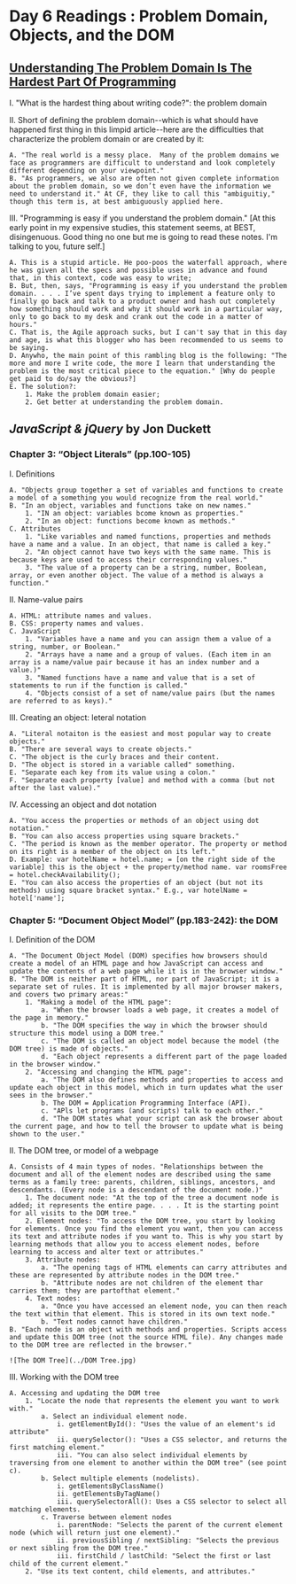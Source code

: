 # Day 6 Readings : Problem Domain, Objects, and the DOM

## [Understanding The Problem Domain Is The Hardest Part Of Programming](https://simpleprogrammer.com/understanding-the-problem-domain-is-the-hardest-part-of-programming)

I. "What is the hardest thing about writing code?": the problem domain

II. Short of defining the problem domain--which is what should have happened first thing in this limpid article--here are the difficulties that characterize the problem domain or are created by it:

    A. "The real world is a messy place.  Many of the problem domains we face as programmers are difficult to understand and look completely different depending on your viewpoint."
    B. "As programmers, we also are often not given complete information about the problem domain, so we don’t even have the information we need to understand it." At CF, they like to call this "ambiguitiy," though this term is, at best ambiguously applied here.

III. "Programming is easy if you understand the problem domain." [At this early point in my expensive studies, this statement seems, at BEST, disingenuous. Good thing no one but me is going to read these notes. I'm talking to you, future self.]

    A. This is a stupid article. He poo-poos the waterfall approach, where he was given all the specs and possible uses in advance and found that, in this context, code was easy to write;
    B. But, then, says, "Programming is easy if you understand the problem domain. . . . I’ve spent days trying to implement a feature only to finally go back and talk to a product owner and hash out completely how something should work and why it should work in a particular way, only to go back to my desk and crank out the code in a matter of hours."
    C. That is, the Agile approach sucks, but I can't say that in this day and age, is what this blogger who has been recommended to us seems to be saying. 
    D. Anywho, the main point of this rambling blog is the following: "The more and more I write code, the more I learn that understanding the problem is the most critical piece to the equation." [Why do people get paid to do/say the obvious?]
    E. The solution?: 
        1. Make the problem domain easier;
        2. Get better at understanding the problem domain.

## _JavaScript & jQuery_ by Jon Duckett

### Chapter 3: “Object Literals” (pp.100-105)

I. Definitions

    A. "Objects group together a set of variables and functions to create a model of a something you would recognize from the real world."
    B. "In an object, variables and functions take on new names."
        1. "IN an object: variables bcome known as properties."
        2. "In an object: functions become known as methods."
    C. Attributes
        1. "Like variables and named functions, properties and methods have a name and a value. In an object, that name is called a key."
        2. "An object cannot have two keys with the same name. This is because keys are used to access their corresponding values."
        3. "The value of a property can be a string, number, Boolean, array, or even another object. The value of a method is always a function."

II. Name-value pairs

    A. HTML: attribute names and values.
    B. CSS: property names and values.
    C. JavaScript
        1. "Variables have a name and you can assign them a value of a string, number, or Boolean."
        2. "Arrays have a name and a group of values. (Each item in an array is a name/value pair because it has an index number and a value.)"
        3. "Named functions have a name and value that is a set of statements to run if the function is called."
        4. "Objects consist of a set of name/value pairs (but the names are referred to as keys)."

III. Creating an object: leteral notation

    A. "Literal notaiton is the easiest and most popular way to create objects."
    B. "There are several ways to create objects."
    C. "The object is the curly braces and their content.
    D. "The object is stored in a variable called" something. 
    E. "Separate each key from its value using a colon."
    F. "Separate each property [value] and method with a comma (but not after the last value)."

IV. Accessing an object and dot notation

    A. "You access the properties or methods of an object using dot notation." 
    B. "You can also access properties using square brackets."
    C. "The period is known as the member operator. The property or method on its right is a member of the object on its left."
    D. Example: var hotelName = hotel.name; = [on the right side of the variable] this is the object + the property/method name. var roomsFree = hotel.checkAvailability(); 
    E. "You can also access the properties of an object (but not its methods) using square bracket syntax." E.g., var hotelName = hotel['name'];

### Chapter 5: “Document Object Model” (pp.183-242): the DOM

I. Definition of the DOM  

    A. "The Document Object Model (DOM) specifies how browsers should create a model of an HTML page and how JavaScript can access and update the contents of a web page while it is in the browser window."
    B. "The DOM is neither part of HTML, nor part of JavaScript; it is a separate set of rules. It is implemented by all major browser makers, and covers two primary areas:"
        1. "Making a model of the HTML page":
            a. "When the browser loads a web page, it creates a model of the page in memory."
            b. "The DOM specifies the way in which the browser should structure this model using a DOM tree."
            c. "The DOM is called an object model because the model (the DOM tree) is made of objects."
            d. "Each object represents a different part of the page loaded in the browser window."
        2. "Accessing and changing the HTML page":
            a. "The DOM also defines methods and properties to access and update each object in this model, which in turn updates what the user sees in the browser."
            b. The DOM = Application Programming Interface (API).
            c. "APls let programs (and scripts) talk to each other." 
            d. "The DOM states what your script can ask the browser about the current page, and how to tell the browser to update what is being shown to the user."
II. The DOM tree, or model of a webpage

    A. Consists of 4 main types of nodes. "Relationships between the document and all of the element nodes are described using the same terms as a family tree: parents, children, siblings, ancestors, and descendants. (Every node is a descendant of the document node.)"
        1. The document node: "At the top of the tree a document node is added; it represents the entire page. . . . It is the starting point for all visits to the DOM tree."
        2. Element nodes: "To access the DOM tree, you start by looking for elements. Once you find the element you want, then you can access its text and attribute nodes if you want to. This is why you start by learning methods that allow you to access element nodes, before learning to access and alter text or attributes."
        3. Attribute nodes: 
            a. "The opening tags of HTML elements can carry attributes and these are represented by attribute nodes in the DOM tree."
            b. "Attribute nodes are not children of the element thar carries them; they are partofthat element."
        4. Text nodes: 
            a. "Once you have accessed an element node, you can then reach the text within that element. This is stored in its own text node."
            b. "Text nodes cannot have children."
    B. "Each node is an object with methods and properties. Scripts access and update this DOM tree (not the source HTML file). Any changes made to the DOM tree are reflected in the browser."

    ![The DOM Tree](../DOM Tree.jpg)

III. Working with the DOM tree 

    A. Accessing and updating the DOM tree
        1. "Locate the node that represents the element you want to work with."
            a. Select an individual element node.
                i. getElementById(): "Uses the value of an element's id attribute"
                ii. querySelector(): "Uses a CSS selector, and returns the first matching element."
                iii. "You can also select individual elements by traversing from one element to another within the DOM tree" (see point c).
            b. Select multiple elements (nodelists).
                i. getElementsByClassName()
                ii. getElementsByTagName() 
                iii. querySelectorAll(): Uses a CSS selector to select all matching elements.
            c. Traverse between element nodes
                i. parentNode: "Selects the parent of the current element node (which will return just one element)."
                ii. previousSibling / nextSibling: "Selects the previous or next sibling from the DOM tree."
                iii. firstChild / lastChild: "Select the first or last child of the current element."
        2. "Use its text content, child elements, and attributes."